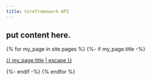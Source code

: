 ```yaml
---
title: Coreframework API
---
```


## put content here.


{% for my_page in site.pages %}
  {%- if my_page.title -%}
    <p><a class="page-link" href="{{ my_page.url | relative_url }}">{{ my_page.title | escape }}</a></p>
  {%- endif -%}
{% endfor %}